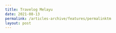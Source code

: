 ```yaml
---
title: Travelog Melayu
date: 2021-08-13
permalink: /articles-archive/features/permalinktm
layout: post
---
```

